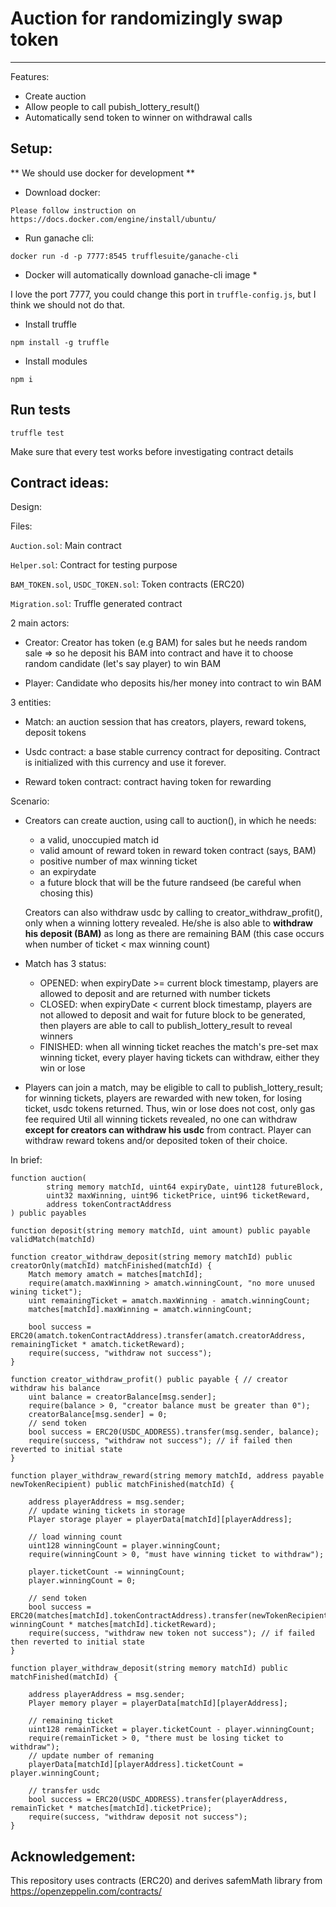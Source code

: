 # Auction for randomizingly swap token
---

Features:

- Create auction
- Allow people to call pubish_lottery_result()
- Automatically send token to winner on withdrawal calls

## Setup:

** We should use docker for development **

- Download docker:

```
Please follow instruction on https://docs.docker.com/engine/install/ubuntu/
```

- Run ganache cli:

```
docker run -d -p 7777:8545 trufflesuite/ganache-cli
```

* Docker will automatically download ganache-cli image *

I love the port 7777, you could change this port in ``truffle-config.js``, but I think we should not do that.

- Install truffle 

```
npm install -g truffle
```

- Install modules

```
npm i
```

## Run tests

```
truffle test
```

Make sure that every test works before investigating contract details


## Contract ideas:

Design:

Files:

``Auction.sol``: Main contract

``Helper.sol``: Contract for testing purpose

``BAM_TOKEN.sol``, ``USDC_TOKEN.sol``: Token contracts (ERC20)

``Migration.sol``: Truffle generated contract

2 main actors:

- Creator: Creator has token (e.g BAM) for sales but he needs random sale => so he deposit his BAM into contract and have it to choose random candidate (let's say player) to win BAM

- Player: Candidate who deposits his/her money into contract to win BAM

3 entities:

- Match: an auction session that has creators, players, reward tokens, deposit tokens

- Usdc contract: a base stable currency contract for depositing. Contract is initialized with this currency and use it forever.

- Reward token contract: contract having token for rewarding 

Scenario:

- Creators can create auction, using call to auction(), in which he needs: 
    + a valid, unoccupied match id
    + valid amount of reward token in reward token contract (says, BAM)
    + positive number of max winning ticket
    + an expirydate
    + a future block that will be the future randseed (be careful when chosing this)

  Creators can also withdraw usdc by calling to creator_withdraw_profit(), only when a winning lottery revealed.
  He/she is also able to **withdraw his deposit (BAM)** as long as there are remaining BAM (this case occurs when number of ticket < max winning count) 

- Match has 3 status:
    + OPENED: when expiryDate >= current block timestamp, players are allowed to deposit and are returned with number tickets
    + CLOSED: when expiryDate < current block timestamp, players are not allowed to deposit and wait for future block to be generated, then players are able to call to publish_lottery_result to reveal winners
    + FINISHED: when all winning ticket reaches the match's pre-set max winning ticket, every player having tickets can withdraw, either they win or lose

- Players can join a match, may be eligible to call to publish_lottery_result; for winning tickets, players are rewarded with new token, for losing ticket, usdc tokens returned. Thus, win or lose does not cost, only gas fee required
Util all winning tickets revealed, no one can withdraw **except for creators can withdraw his usdc** from contract.
Player can withdraw reward tokens and/or deposited token of their choice.

In brief:

```
function auction(
        string memory matchId, uint64 expiryDate, uint128 futureBlock, 
        uint32 maxWinning, uint96 ticketPrice, uint96 ticketReward, 
        address tokenContractAddress
) public payables
```


```
function deposit(string memory matchId, uint amount) public payable validMatch(matchId)
```

    function creator_withdraw_deposit(string memory matchId) public creatorOnly(matchId) matchFinished(matchId) {
        Match memory amatch = matches[matchId];
        require(amatch.maxWinning > amatch.winningCount, "no more unused wining ticket");
        uint remainingTicket = amatch.maxWinning - amatch.winningCount;
        matches[matchId].maxWinning = amatch.winningCount;
        
        bool success = ERC20(amatch.tokenContractAddress).transfer(amatch.creatorAddress, remainingTicket * amatch.ticketReward);
        require(success, "withdraw not success");
    }
    
    function creator_withdraw_profit() public payable { // creator withdraw his balance
        uint balance = creatorBalance[msg.sender];
        require(balance > 0, "creator balance must be greater than 0");
        creatorBalance[msg.sender] = 0;
        // send token
        bool success = ERC20(USDC_ADDRESS).transfer(msg.sender, balance);
        require(success, "withdraw not success"); // if failed then reverted to initial state
    }
    
    function player_withdraw_reward(string memory matchId, address payable newTokenRecipient) public matchFinished(matchId) {
        
        address playerAddress = msg.sender;
        // update wining tickets in storage
        Player storage player = playerData[matchId][playerAddress];

        // load winning count
        uint128 winningCount = player.winningCount;
        require(winningCount > 0, "must have winning ticket to withdraw");
 
        player.ticketCount -= winningCount;
        player.winningCount = 0;
        
        // send token
        bool success = ERC20(matches[matchId].tokenContractAddress).transfer(newTokenRecipient, winningCount * matches[matchId].ticketReward);
        require(success, "withdraw new token not success"); // if failed then reverted to initial state
    }
    
    function player_withdraw_deposit(string memory matchId) public matchFinished(matchId) {
        
        address playerAddress = msg.sender;
        Player memory player = playerData[matchId][playerAddress];
        
        // remaining ticket
        uint128 remainTicket = player.ticketCount - player.winningCount;
        require(remainTicket > 0, "there must be losing ticket to withdraw");
        // update number of remaning
        playerData[matchId][playerAddress].ticketCount = player.winningCount;
        
        // transfer usdc
        bool success = ERC20(USDC_ADDRESS).transfer(playerAddress, remainTicket * matches[matchId].ticketPrice);
        require(success, "withdraw deposit not success");
    }
## Acknowledgement:

This repository uses contracts (ERC20) and derives safemMath library from https://openzeppelin.com/contracts/